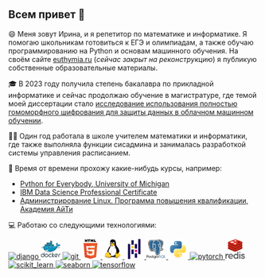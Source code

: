 ## Всем привет 👋
:smile: Меня зовут Ирина, и я репетитор по математике и информатике. Я помогаю школьникам готовиться к ЕГЭ и олимпиадам, а также обучаю программированию на Python и основам машинного обучения. На своём сайте [euthymia.ru](https://euthymia.ru) (*сейчас закрыт на реконструкцию*) я публикую собственные образовательные материалы.

:mortar_board: В 2023 году получила степень бакалавра по прикладной информатике и сейчас продолжаю обучение в магистратуре, где темой моей диссертации стало [исследование использования полностью гомоморфного шифрования для защиты данных в облачном машинном обучении](https://github.com/khaustova/fully-homomorphic-encryption-in-machine-learning).  

:woman_teacher: Один год работала в школе учителем математики и информатики, где также выполняла функции сисадмина и занималась разработкой системы управления расписанием.

:bookmark_tabs: Время от времени прохожу какие-нибудь курсы, например:  
- [Python for Everybody, University of Michigan](https://coursera.org/share/5a00a650ef0e0daa90867cda069e5cf1)
- [IBM Data Science Professional Certificate](https://coursera.org/share/35f6050969c6b74cb92f3da5e9391ab4)  
- [Администрирование Linux. Программа повышения квалификации, Академия АйТи](https://disk.yandex.ru/i/88UQ4zhC04QHew)  

:computer: Работаю со следующими технологиями:
<p align="left"> <a href="https://www.djangoproject.com/" target="_blank" rel="noreferrer"> <img src="https://cdn.worldvectorlogo.com/logos/django.svg" alt="django" width="40" height="40"/> </a> <a href="https://www.docker.com/" target="_blank" rel="noreferrer"> <img src="https://raw.githubusercontent.com/devicons/devicon/master/icons/docker/docker-original-wordmark.svg" alt="docker" width="40" height="40"/> </a> <a href="https://git-scm.com/" target="_blank" rel="noreferrer"> <img src="https://www.vectorlogo.zone/logos/git-scm/git-scm-icon.svg" alt="git" width="40" height="40"/> </a> <a href="https://www.w3.org/html/" target="_blank" rel="noreferrer"> <img src="https://raw.githubusercontent.com/devicons/devicon/master/icons/html5/html5-original-wordmark.svg" alt="html5" width="40" height="40"/> </a> <a href="https://www.linux.org/" target="_blank" rel="noreferrer"> <img src="https://raw.githubusercontent.com/devicons/devicon/master/icons/linux/linux-original.svg" alt="linux" width="40" height="40"/> </a> <a href="https://pandas.pydata.org/" target="_blank" rel="noreferrer"> <img src="https://raw.githubusercontent.com/devicons/devicon/2ae2a900d2f041da66e950e4d48052658d850630/icons/pandas/pandas-original.svg" alt="pandas" width="40" height="40"/> </a> <a href="https://www.postgresql.org" target="_blank" rel="noreferrer"> <img src="https://raw.githubusercontent.com/devicons/devicon/master/icons/postgresql/postgresql-original-wordmark.svg" alt="postgresql" width="40" height="40"/> </a> <a href="https://www.python.org" target="_blank" rel="noreferrer"> <img src="https://raw.githubusercontent.com/devicons/devicon/master/icons/python/python-original.svg" alt="python" width="40" height="40"/> </a> <a href="https://pytorch.org/" target="_blank" rel="noreferrer"> <img src="https://www.vectorlogo.zone/logos/pytorch/pytorch-icon.svg" alt="pytorch" width="40" height="40"/> </a> <a href="https://redis.io" target="_blank" rel="noreferrer"> <img src="https://raw.githubusercontent.com/devicons/devicon/master/icons/redis/redis-original-wordmark.svg" alt="redis" width="40" height="40"/> </a> <a href="https://scikit-learn.org/" target="_blank" rel="noreferrer"> <img src="https://upload.wikimedia.org/wikipedia/commons/0/05/Scikit_learn_logo_small.svg" alt="scikit_learn" width="40" height="40"/> </a> <a href="https://seaborn.pydata.org/" target="_blank" rel="noreferrer"> <img src="https://seaborn.pydata.org/_images/logo-mark-lightbg.svg" alt="seaborn" width="40" height="40"/> </a> <a href="https://www.tensorflow.org" target="_blank" rel="noreferrer"> <img src="https://www.vectorlogo.zone/logos/tensorflow/tensorflow-icon.svg" alt="tensorflow" width="40" height="40"/> </a> </p>
